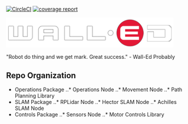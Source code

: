 [![CircleCI](https://circleci.com/gh/alistairfink/WALL-ED/tree/master.svg?style=svg&circle-token=0966b98c27767ecf2aa8a4aa564c5fa1b76970be)](https://circleci.com/gh/alistairfink/WALL-ED/tree/master)
[![coverage report](https://gitlab.com/alistairfink/WALL-ED/badges/master/coverage.svg)](https://gitlab.com/alistairfink/WALL-ED/commits/master)
<p algin="center">
    <img src="./res/wall-ed.png" style="max-width: 90%;">
</p>
"Robot do thing and we get mark. Great success." - Wall-Ed Probably


## Repo Organization
* Operations Package
..* Operations Node
..* Movement Node
..* Path Planning Library
* SLAM Package
..* RPLidar Node
..* Hector SLAM Node
..* Achilles SLAM Node
* Controls Package
..* Sensors Node
..* Motor Controls Library